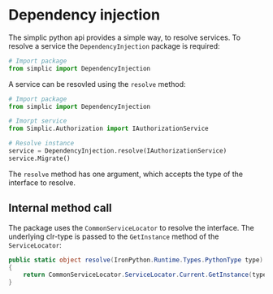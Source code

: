 # Dependency injection

The simplic python api provides a simple way, to resolve services. To resolve a service the `DependencyInjection` package is required:

```python
# Import package
from simplic import DependencyInjection
```

A service can be resovled using the `resolve` method:

```python
# Import package
from simplic import DependencyInjection

# Imorpt service
from Simplic.Authorization import IAuthorizationService

# Resolve instance
service = DependencyInjection.resolve(IAuthorizationService)
service.Migrate()
```

The `resolve` method has one argument, which accepts the type of the interface to resolve.

## Internal method call

The package uses the `CommonServiceLocator` to resolve the interface. The underlying clr-type is passed to the `GetInstance` method of the `ServiceLocator`:

```csharp
public static object resolve(IronPython.Runtime.Types.PythonType type)
{
    return CommonServiceLocator.ServiceLocator.Current.GetInstance(type.__clrtype__());
}
```
